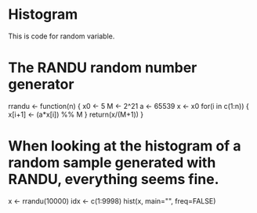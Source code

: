 # Histogram
This is code for random variable.
# The RANDU random number generator
rrandu <- function(n) {
x0 <- 5
M <- 2^21
a <- 65539
x <- x0
for(i in c(1:n)) {
x[i+1] <- (a*x[i]) %% M
}
return(x/(M+1))
}
# When looking at the histogram of a random sample generated with RANDU, everything seems fine.
x <- rrandu(10000)
idx <- c(1:9998)
hist(x, main="", freq=FALSE)
